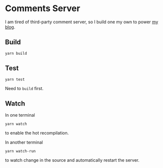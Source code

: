 # Comments Server
I am tired of third-party comment server, so I build one my own to power [my blog](https://lesleylai.info).

## Build
```
yarn build
```

## Test

```
yarn test
```

Need to `build` first.

## Watch

In one terminal

```
yarn watch
```

to enable the hot recompilation.

In another terminal

```
yarn watch-run
```

to watch change in the source and automatically restart the server.
